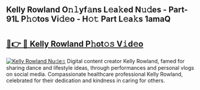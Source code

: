 ## Kelly Rowland O𝚗𝚕yf𝚊ns L𝚎a𝚔ed N𝚞𝚍es - Part-91L P𝚑𝚘tos Vi𝚍𝚎o - H𝚘𝚝 Part L𝚎a𝚔s 1amaQ

# <h2><a href="http://kf2o21.oniu.top/?m=Kelly+Rowland">🔗👉 🔴 Kelly Rowland P𝚑ot𝚘𝚜 V𝚒d𝚎o</a></h2>

[![Kelly Rowland Nu𝚍e𝚜](https://i.imgur.com/0qMVB7G.gif)](http://kf2o21.oniu.top/?m=Kelly+Rowland)
Digital content creator Kelly Rowland, famed for sharing dance and lifestyle ideas, through performances and personal vlogs on social media. Compassionate healthcare professional Kelly Rowland, celebrated for their dedication and kindness in caring for others.  

